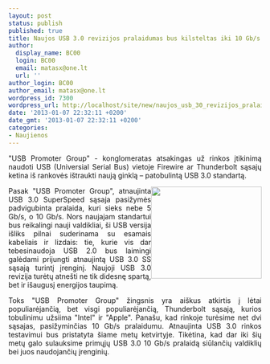 ```yaml
---
layout: post
status: publish
published: true
title: Naujos USB 3.0 revizijos pralaidumas bus kilsteltas iki 10 Gb/s
author:
  display_name: BC00
  login: BC00
  email: matasx@one.lt
  url: ''
author_login: BC00
author_email: matasx@one.lt
wordpress_id: 7300
wordpress_url: http://localhost/site/new/naujos_usb_30_revizijos_pralaidumas_bus_kilsteltas_iki_10_gbs/
date: '2013-01-07 22:32:11 +0200'
date_gmt: '2013-01-07 22:32:11 +0200'
categories:
- Naujienos
---
```

<p style="text-align: justify;">
	&quot;USB Promoter Group&quot; - konglomeratas atsakingas už rinkos įtikinimą naudoti USB (Universial Serial Bus) vietoje Firewire ar Thunderbolt sąsajų ketina i&scaron; rankovės i&scaron;traukti naują ginklą &ndash; patobulintą USB 3.0 standartą.</p>
<p style="text-align: justify;">
	<img alt="" src="http://technews.lt/userfiles/USB10gbs.jpg" style="width: 220px; height: 183px; float: right;" />Pasak &quot;USB Promoter Group&quot;, atnaujinta USB 3.0 SuperSpeed sąsaja pasižymės padvigubinta pralaida, kuri sieks nebe 5 Gb/s, o 10 Gb/s. Nors naujajam standartui bus reikalingi nauji valdikliai, &scaron;i USB versija i&scaron;liks pilnai suderinama su esamais kabeliais ir lizdais: tie, kurie vis dar tebesinaudoja USB 2.0 bus laimingi galėdami prijungti atnaujintą USB 3.0 SS sąsają turintį įrenginį. Naujoji USB 3.0 revizija turėtų atne&scaron;ti ne tik didesnę spartą, bet ir i&scaron;augusį energijos taupimą.</p>
<p style="text-align: justify;">
	Toks &quot;USB Promoter Group&quot; žingsnis yra ai&scaron;kus atkirtis į lėtai populiarėjančią, bet visgi populiarėjančią, Thunderbolt sąsają, kurios tobulinimu užsiima &quot;Intel&quot; ir &quot;Apple&quot;. Pana&scaron;u, kad rinkoje turėsime net dvi sąsajas, pasižyminčias 10 Gb/s pralaidumu. Atnaujinta USB 3.0 rinkos testavimui bus pristatyta &scaron;iame metų ketvirtyje. Tikėtina, kad dar iki &scaron;ių metų galo sulauksime primųjų USB 3.0 10 Gb/s pralaidą siūlančių valdiklių bei juos naudojančių įrenginių.</p>
